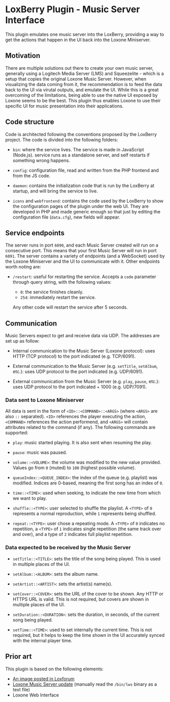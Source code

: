 # LoxBerry Plugin - Music Server Interface

This plugin emulates one music server into the LoxBerry, providing a way to get
the actions that happen in the UI back into the Loxone Miniserver.

## Motivation

There are multiple solutions out there to create your own music server,
generally using a Logitech Media Server (LMS) and Squeezelite - which is a
setup that copies the original Loxone Music Server. However, when visualizing
the data coming from it, the recommendation is to feed the data back to the UI
via virutal outputs, and emulate the UI. While this is a great overcoming of
the limitations, being able to use the native UI exposed by Loxone seems to be
the best. This plugin thus enables Loxone to use their specific UI for music
presentation into their applications.

## Code structure

Code is architected following the conventions proposed by the LoxBerry project.
The code is divided into the following folders:

- `bin`: where the service lives. The service is made in JavaScript (Node.js).
  service runs as a standalone server, and self restarts if something wrong
  happens.

- `config`: configuration file, read and written from the PHP frontend and from
  the JS code.

- `daemon`: contains the initialization code that is run by the LoxBerry at
  startup, and will bring the service to live.

- `icons` and `webfrontend`: contains the code used by the LoxBerry to show the
  configuration pages of the plugin under the web UI. They are developed in PHP
  and made generic enough so that just by editing the configuration file
  (`data.cfg`), new fields will appear.

## Service endpoints

The server runs in port `6090`, and each Music Server created will run on a
consecutive port. This means that your first Music Server will run in port
`6091`. The server contains a variety of endpoints (and a WebSocket) used by the
Loxone Miniserver and the UI to communicate with it. Other endpoints worth
noting are:

- `/restart`: useful for restarting the service. Accepts a `code` parameter
  through query string, with the following values:

  - `0`: the service finishes cleanly.
  - `254`: immediately restart the service.

  Any other code will restart the service after 5 seconds.

## Communication

Music Servers expect to get and receive data via UDP. The addresses are set up
as follow:

- Internal communication to the Music Server (Loxone protocol): uses HTTP (TCP
  protocol) to the port indicated (e.g. TCP/6091).

- External communication to the Music Server (e.g. `setTitle`, `setAlbum`,
  etc.): uses UDP protocol to the port indicated (e.g. UDP/6091).

- External communication from the Music Server (e.g. `play`, `pause`, etc.):
  uses UDP protocol to the port indicated + 1000 (e.g. UDP/7091).

### Data sent to Loxone Miniserver

All data is sent in the form of `<ID>::<COMMAND>::<ARGS>` (where `<ARGS>`
are also `::` separated). `<ID>` references the player executing the action,
`<COMMAND>` references the action performend, and `<ARGS>` will contain
attributes related to the command (if any). The following commands are
supported:

- `play`: music started playing. It is also sent when resuming the play.

- `pause`: music was paused.

- `volume::<VOLUME>`: the volume was modified to the new value provided. Values
  go from `0` (muted) to `100` (highest possible volume).

- `queueIndex::<QUEUE_INDEX>`: the index of the queue (e.g. playlist) was
  modified. Indices are 0-based, meaning the first song has an index of `0`.

- `time::<TIME>`: used when seeking, to indicate the new time from which we
  want to play.

- `shuffle::<TYPE>`: user selected to shuffle the playlist. A `<TYPE>` of `0`
  represents a normal reproduction, while `1` represents being shuffled.

- `repeat::<TYPE>`: user chose a repeating mode. A `<TYPE>` of `0` indicates no
  repetition, a `<TYPE>` of `1` indicates single repetition (the same track
  over and over), and a type of `2` indicates full playlist repetition.

### Data expected to be received by the Music Server

- `setTitle::<TITLE>`: sets the title of the song being played. This is used in
  multiple places of the UI.

- `setAlbum::<ALBUM>`: sets the album name.

- `setArtist::<ARTIST>`: sets the artist(s) name(s).

- `setCover::<COVER>`: sets the URL of the cover to be shown. Any HTTP or HTTPS
  URL is valid. This is not required, but covers are shown in multiple places
  of the UI.

- `setDuration::<DURATION>`: sets the duration, in seconds, of the current song
  being played.

- `setTime::<TIME>`: used to set internally the current time. This is not
  required, but it helps to keep the time shown in the UI accurately synced
  with the internal player time.

## Prior art

This plugin is based on the following elements:

- [An image posted in Loxforum](https://www.loxforum.com/forum/german/software-konfiguration-programm-und-visualisierung/23597-musikserver-protokoll?p=41938#post41938)
- [Loxone Music Server update](http://mediaupdate.loxone.com/updates/update022.tgz)
  (manually read the `/bin/lws` binary as a text file)
- Loxone Web Interface
